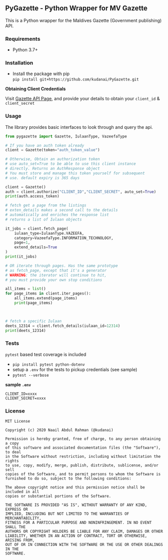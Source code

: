 ## PyGazette - Python Wrapper for MV Gazette

This is a Python wrapper for the Maldives Gazette 
(Government publishing) API.

### Requirements

 * Python 3.7+

### Installation

 * Install the package with pip  
   `pip install git+https://github.com/kudanai/PyGazette.git`

**Obtaining Client Credentials**

Visit [Gazette API Page](https://api.gazette.gov.mv/),
and provide your details to obtain your `client_id` & `client_secret`

### Usage

The library provides basic interfaces to look through 
and query the api.

```python
from pygazette import Gazette, IulaanType, VazeefaType

# If you have an auth token already
client = Gazette(token="auth_token_value")

# Otherwise, Obtain an authorization token
# use auto_set=True to be able to use this client instance
# directly. Returns an AuthResponse object
# You must store and manage this token yourself for subsequent
# use. default expiry is 365 days

client = Gazette()
auth = client.authorize("CLIENT_ID","CLIENT_SECRET", auto_set=True)
print(auth.access_token)

# fetch get a page from the listings
# exten_details makes a second call to the details
# automatically and enriches the response list
# returns a list of Iulaan objects

it_jobs = client.fetch_page(
    iulaan_type=IulaanType.VAZEEFA,
    category=VazeefaType.INFORMATION_TECHNOLOGY,
    page=1,
    extend_details=True
)
print(it_jobs)

# OR iterate through pages. Has the same prototype
# as fetch_page, except that it's a generator
# WARNING: the iterator will continue to hit,
# you must provide your own stop conditions

all_items = list()
for page_items in client.iter_pages():
    all_items.extend(page_items)
    print(page_items)
    


# fetch a specific Iulaan
deets_12314 = client.fetch_details(iulaan_id=12314)
print(deets_12314)
```

### Tests
`pytest` based test coverage is included

* `pip install pytest python-dotenv`
* setup a `.env` for the tests to pickup credentials (see sample)
* `pytest --verbose`

**sample `.env`**
```.env
CLIENT_ID=xxxx
CLIENT_SECRET=xxxx
```

### License

```
MIT License

Copyright (c) 2020 Naail Abdul Rahman (@kudanai)

Permission is hereby granted, free of charge, to any person obtaining a copy
of this software and associated documentation files (the "Software"), to deal
in the Software without restriction, including without limitation the rights
to use, copy, modify, merge, publish, distribute, sublicense, and/or sell
copies of the Software, and to permit persons to whom the Software is
furnished to do so, subject to the following conditions:

The above copyright notice and this permission notice shall be included in all
copies or substantial portions of the Software.

THE SOFTWARE IS PROVIDED "AS IS", WITHOUT WARRANTY OF ANY KIND, EXPRESS OR
IMPLIED, INCLUDING BUT NOT LIMITED TO THE WARRANTIES OF MERCHANTABILITY,
FITNESS FOR A PARTICULAR PURPOSE AND NONINFRINGEMENT. IN NO EVENT SHALL THE
AUTHORS OR COPYRIGHT HOLDERS BE LIABLE FOR ANY CLAIM, DAMAGES OR OTHER
LIABILITY, WHETHER IN AN ACTION OF CONTRACT, TORT OR OTHERWISE, ARISING FROM,
OUT OF OR IN CONNECTION WITH THE SOFTWARE OR THE USE OR OTHER DEALINGS IN THE
SOFTWARE.
```